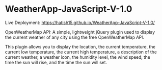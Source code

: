 # WeatherApp-JavaScript-V-1.0

Live Deployment: https://hatish15.github.io/WeatherApp-JavaScript-V-1.0/

OpenWeatherMap API:
A simple, lightweight jQuery plugin used to display the current weather of any city using the free OpenWeatherMap API.

This plugin allows you to display the location, the current temperature, the current low temperature, the current high temperature, a description of the current weather, a weather icon, the humidity level, the wind speed, the time the sun will rise, and the time the sun will set.
